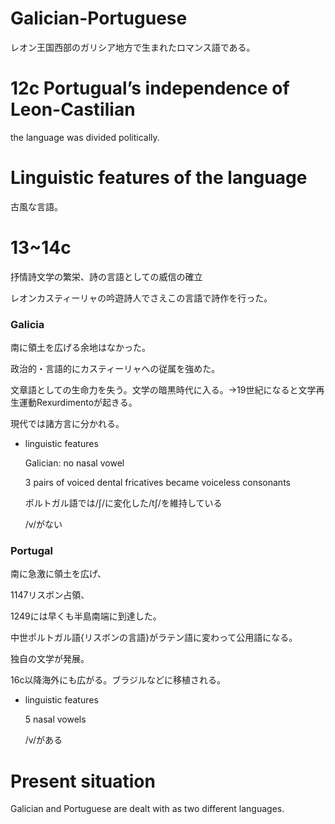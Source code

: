 # Galician-Portuguese

レオン王国西部のガリシア地方で生まれたロマンス語である。

# 12c Portugual’s independence of Leon-Castilian

the language was divided politically.

# Linguistic features of the language

古風な言語。

# 13~14c
抒情詩文学の繁栄、詩の言語としての威信の確立

レオンカスティーリャの吟遊詩人でさえこの言語で詩作を行った。

### Galicia

南に領土を広げる余地はなかった。

政治的・言語的にカスティーリャへの従属を強めた。

文章語としての生命力を失う。文学の暗黒時代に入る。→19世紀になると文学再生運動Rexurdimentoが起きる。

現代では諸方言に分かれる。

- linguistic features
    
    Galician: no nasal vowel
    
    3 pairs of voiced dental fricatives became voiceless consonants
    
    ポルトガル語では/∫/に変化した/t∫/を維持している
    
    /v/がない
    

### Portugal

南に急激に領土を広げ、

1147リスボン占領、

1249には早くも半島南端に到達した。

中世ポルトガル語{リスボンの言語}がラテン語に変わって公用語になる。

独自の文学が発展。

16c以降海外にも広がる。ブラジルなどに移植される。

- linguistic features
    
    5 nasal vowels
    
    /v/がある
    

# Present situation

Galician and Portuguese are dealt with as two different languages.